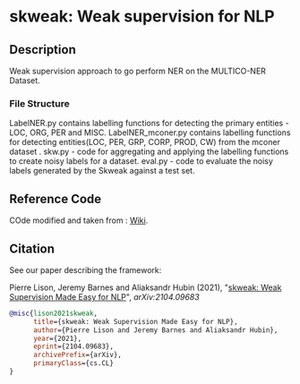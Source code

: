 # skweak: Weak supervision for NLP
## Description

Weak supervision approach to go perform NER on the MULTICO-NER Dataset.

### File Structure 
LabelNER.py contains labelling functions for detecting the primary entities - LOC, ORG, PER and MISC.
LabelNER_mconer.py contains labelling functions for detecting entities(LOC, PER, GRP, CORP, PROD, CW) from the mconer dataset .
skw.py - code for aggregating and applying the labelling functions to create noisy labels for a dataset.
eval.py - code to evaluate the noisy labels generated by the Skweak against a test set.
## Reference Code
COde modified and taken from :
[Wiki](https://github.com/NorskRegnesentral/skweak/wiki). 

## Citation

See our paper describing the framework: 

Pierre Lison, Jeremy Barnes and Aliaksandr Hubin (2021), "[skweak: Weak Supervision Made Easy for NLP](http://arxiv.org/abs/2104.09683)", *arXiv:2104.09683*

```bibtex
@misc{lison2021skweak,
      title={skweak: Weak Supervision Made Easy for NLP}, 
      author={Pierre Lison and Jeremy Barnes and Aliaksandr Hubin},
      year={2021},
      eprint={2104.09683},
      archivePrefix={arXiv},
      primaryClass={cs.CL}
}
```

